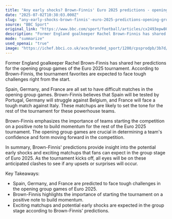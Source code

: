 ```yaml
---
title: "Any early shocks? Brown-Finnis' Euro 2025 predictions - opening group games"
date: "2025-07-02T10:38:03.000Z"
slug: "any-early-shocks-brown-finnis'-euro-2025-predictions-opening-group-games"
source: "BBC Sport"
original_link: "https://www.bbc.com/sport/football/articles/cx2493epw80o"
description: "Former England goalkeeper Rachel Brown-Finnis has shared her predictions for the opening group games of the Euro 2025 tournament, foreseeing tough challenges for tournament favorites Spain, Germany, and France. Brown-Finnis believes Spain will be tested by Portugal, Germany will struggle against Belgium, and France will face a tough match against Italy. These matchups are crucial in setting the tone for the rest of the tournament and will determine the teams' confidence and form moving forward. Fans can anticipate exciting clashes and potential early shocks in the group stage as the Euro 2025 tournament kicks off."
mode: "summarize"
used_openai: "true"
image: "https://ichef.bbci.co.uk/ace/branded_sport/1200/cpsprodpb/3b7d/live/d5a4c1a0-5504-11f0-b4be-8f7caf53b80c.jpg"
---
```


Former England goalkeeper Rachel Brown-Finnis has shared her predictions for the opening group games of the Euro 2025 tournament. According to Brown-Finnis, the tournament favorites are expected to face tough challenges right from the start.

Spain, Germany, and France are all set to have difficult matches in the opening group games. Brown-Finnis believes that Spain will be tested by Portugal, Germany will struggle against Belgium, and France will face a tough match against Italy. These matchups are likely to set the tone for the rest of the tournament for these powerhouse teams.

Brown-Finnis emphasizes the importance of teams starting the competition on a positive note to build momentum for the rest of the Euro 2025 tournament. The opening group games are crucial in determining a team's confidence and form moving forward in the competition.

In summary, Brown-Finnis' predictions provide insight into the potential early shocks and exciting matchups that fans can expect in the group stage of Euro 2025. As the tournament kicks off, all eyes will be on these anticipated clashes to see if any upsets or surprises will occur.

Key Takeaways:
- Spain, Germany, and France are predicted to face tough challenges in the opening group games of Euro 2025.
- Brown-Finnis highlights the importance of starting the tournament on a positive note to build momentum.
- Exciting matchups and potential early shocks are expected in the group stage according to Brown-Finnis' predictions.